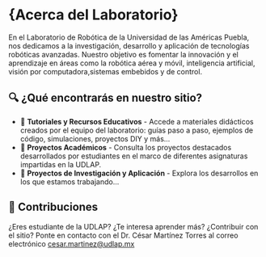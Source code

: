 # {Acerca del Laboratorio}

En el Laboratorio de Robótica de la Universidad de las Américas Puebla, nos dedicamos a la investigación, desarrollo y aplicación de tecnologías robóticas avanzadas. Nuestro objetivo es fomentar la innovación y el aprendizaje en áreas como la robótica aérea y móvil, inteligencia artificial, visión por computadora,sistemas embebidos y de control. 

## 🔍 ¿Qué encontrarás en nuestro sitio?

- 🧰 **Tutoriales y Recursos Educativos** - Accede a materiales didácticos creados por el equipo del laboratorio: guías paso a paso, ejemplos de código, simulaciones, proyectos DIY y más...
- 📘 **Proyectos Académicos** - Consulta los proyectos destacados desarrollados por estudiantes en el marco de diferentes asignaturas impartidas en la UDLAP.
- 📂 **Proyectos de Investigación y Aplicación** -  Explora los desarrollos en los que estamos trabajando...


## 📝 Contribuciones

¿Eres estudiante de la UDLAP? ¿Te interesa aprender más?  ¿Contribuir con el sitio?
Ponte en contacto con el Dr. César Martínez Torres al correo electrónico cesar.martinez@udlap.mx
